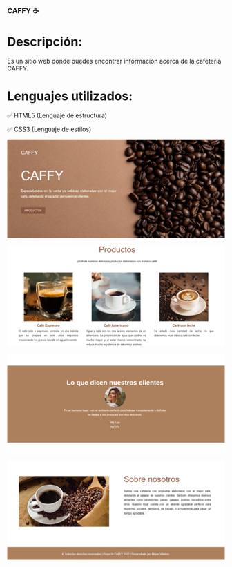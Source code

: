 ### CAFFY ☕

# Descripción:
Es un sitio web donde puedes encontrar información acerca de la cafetería CAFFY.

# Lenguajes utilizados:

✅ HTML5 (Lenguaje de estructura)

✅ CSS3 (Lenguaje de estilos)

![img](readimg/header.png)

![img](readimg/products.png)

![img](readimg/testimonial.png)

![img](readimg/about.png)

